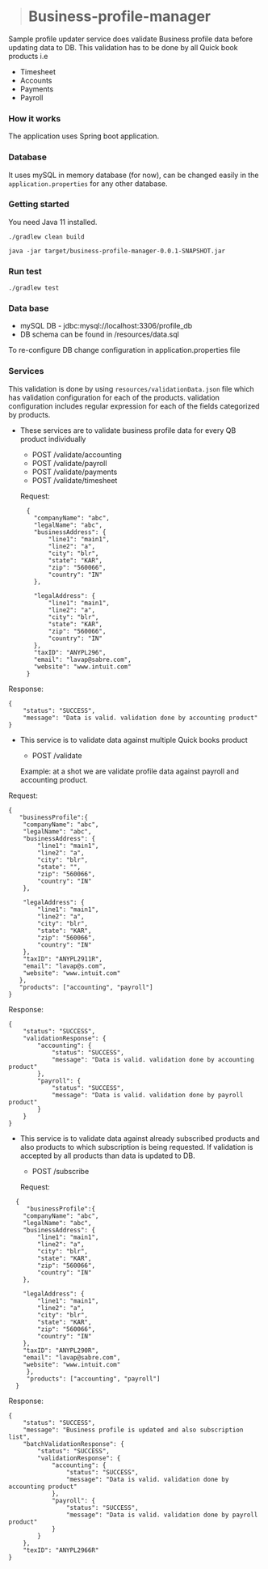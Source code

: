 > # Business-profile-manager

Sample profile updater service does validate Business profile data before updating data to DB.
This validation has to be done by all Quick book products i.e
* Timesheet
* Accounts
* Payments
* Payroll

### How it works

The application uses Spring boot application.

### Database

It uses mySQL in memory database (for now), can be changed easily in the `application.properties` for any other database.

### Getting started

You need Java 11 installed.

    ./gradlew clean build

    java -jar target/business-profile-manager-0.0.1-SNAPSHOT.jar

### Run test

    ./gradlew test

### Data base

* mySQL DB - jdbc:mysql://localhost:3306/profile_db
* DB schema can be found in /resources/data.sql

To re-configure DB change configuration in application.properties file

### Services

This validation is done by using `resources/validationData.json` file which has validation configuration for each of the products.
validation configuration includes regular expression for each of the fields categorized by products.

* These services are to validate business profile data for every QB product individually

    * POST /validate/accounting
    * POST /validate/payroll
    * POST /validate/payments
    * POST /validate/timesheet

  Request:
 ```
      {
        "companyName": "abc",
        "legalName": "abc",
        "businessAddress": {
            "line1": "main1",
            "line2": "a",
            "city": "blr",
            "state": "KAR",
            "zip": "560066",
            "country": "IN"
        },
        
        "legalAddress": {
            "line1": "main1",
            "line2": "a",
            "city": "blr",
            "state": "KAR",
            "zip": "560066",
            "country": "IN"
        },
        "taxID": "ANYPL296",
        "email": "lavap@sabre.com",
        "website": "www.intuit.com"
      }
  ```
Response:
  ```
  {
      "status": "SUCCESS",
      "message": "Data is valid. validation done by accounting product"
  }
  ```

* This service is to validate data against multiple Quick books product
    * POST /validate

  Example: at a shot we are validate profile data against payroll and accounting product.

Request:
```
{
   "businessProfile":{
	"companyName": "abc",
	"legalName": "abc",
	"businessAddress": {
		"line1": "main1",
		"line2": "a",
		"city": "blr",
		"state": "",
		"zip": "560066",
		"country": "IN"
	},
	
	"legalAddress": {
		"line1": "main1",
		"line2": "a",
		"city": "blr",
		"state": "KAR",
		"zip": "560066",
		"country": "IN"
	},
	"taxID": "ANYPL2911R",
	"email": "lavap@s.com",
	"website": "www.intuit.com"
   },
   "products": ["accounting", "payroll"]
}
```

Response:
```
{
    "status": "SUCCESS",
    "validationResponse": {
        "accounting": {
            "status": "SUCCESS",
            "message": "Data is valid. validation done by accounting product"
        },
        "payroll": {
            "status": "SUCCESS",
            "message": "Data is valid. validation done by payroll product"
        }
    }
}
```

* This service is to validate data against already subscribed products and also products to which subscription is being requested.
  If validation is accepted by all products than data is updated to DB.

    * POST /subscribe

  Request:
```
  {
     "businessProfile":{
  	"companyName": "abc",
  	"legalName": "abc",
  	"businessAddress": {
  		"line1": "main1",
  		"line2": "a",
  		"city": "blr",
  		"state": "KAR",
  		"zip": "560066",
  		"country": "IN"
  	},
  	
  	"legalAddress": {
  		"line1": "main1",
  		"line2": "a",
  		"city": "blr",
  		"state": "KAR",
  		"zip": "560066",
  		"country": "IN"
  	},
  	"taxID": "ANYPL290R",
  	"email": "lavap@sabre.com",
  	"website": "www.intuit.com"
     },
     "products": ["accounting", "payroll"]
  }
```

Response:

```
{
    "status": "SUCCESS",
    "message": "Business profile is updated and also subscription list",
    "batchValidationResponse": {
        "status": "SUCCESS",
        "validationResponse": {
            "accounting": {
                "status": "SUCCESS",
                "message": "Data is valid. validation done by accounting product"
            },
            "payroll": {
                "status": "SUCCESS",
                "message": "Data is valid. validation done by payroll product"
            }
        }
    },
    "texID": "ANYPL2966R"
}
```

